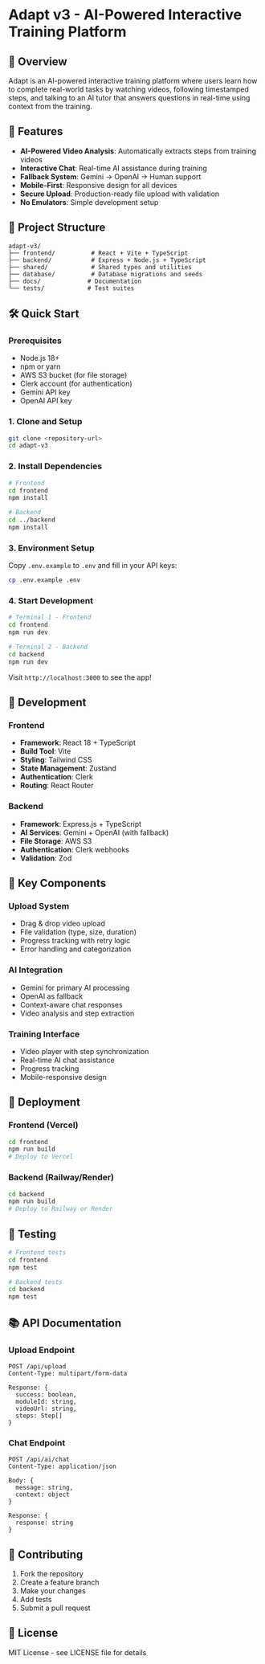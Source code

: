 # Adapt v3 - AI-Powered Interactive Training Platform

## 🎯 Overview

Adapt is an AI-powered interactive training platform where users learn how to complete real-world tasks by watching videos, following timestamped steps, and talking to an AI tutor that answers questions in real-time using context from the training.

## 🚀 Features

- **AI-Powered Video Analysis**: Automatically extracts steps from training videos
- **Interactive Chat**: Real-time AI assistance during training
- **Fallback System**: Gemini → OpenAI → Human support
- **Mobile-First**: Responsive design for all devices
- **Secure Upload**: Production-ready file upload with validation
- **No Emulators**: Simple development setup

## 📁 Project Structure

```
adapt-v3/
├── frontend/          # React + Vite + TypeScript
├── backend/           # Express + Node.js + TypeScript
├── shared/            # Shared types and utilities
├── database/          # Database migrations and seeds
├── docs/             # Documentation
└── tests/            # Test suites
```

## 🛠️ Quick Start

### Prerequisites

- Node.js 18+
- npm or yarn
- AWS S3 bucket (for file storage)
- Clerk account (for authentication)
- Gemini API key
- OpenAI API key

### 1. Clone and Setup

```bash
git clone <repository-url>
cd adapt-v3
```

### 2. Install Dependencies

```bash
# Frontend
cd frontend
npm install

# Backend
cd ../backend
npm install
```

### 3. Environment Setup

Copy `.env.example` to `.env` and fill in your API keys:

```bash
cp .env.example .env
```

### 4. Start Development

```bash
# Terminal 1 - Frontend
cd frontend
npm run dev

# Terminal 2 - Backend
cd backend
npm run dev
```

Visit `http://localhost:3000` to see the app!

## 🔧 Development

### Frontend

- **Framework**: React 18 + TypeScript
- **Build Tool**: Vite
- **Styling**: Tailwind CSS
- **State Management**: Zustand
- **Authentication**: Clerk
- **Routing**: React Router

### Backend

- **Framework**: Express.js + TypeScript
- **AI Services**: Gemini + OpenAI (with fallback)
- **File Storage**: AWS S3
- **Authentication**: Clerk webhooks
- **Validation**: Zod

## 📱 Key Components

### Upload System
- Drag & drop video upload
- File validation (type, size, duration)
- Progress tracking with retry logic
- Error handling and categorization

### AI Integration
- Gemini for primary AI processing
- OpenAI as fallback
- Context-aware chat responses
- Video analysis and step extraction

### Training Interface
- Video player with step synchronization
- Real-time AI chat assistance
- Progress tracking
- Mobile-responsive design

## 🚀 Deployment

### Frontend (Vercel)
```bash
cd frontend
npm run build
# Deploy to Vercel
```

### Backend (Railway/Render)
```bash
cd backend
npm run build
# Deploy to Railway or Render
```

## 🧪 Testing

```bash
# Frontend tests
cd frontend
npm test

# Backend tests
cd backend
npm test
```

## 📚 API Documentation

### Upload Endpoint
```
POST /api/upload
Content-Type: multipart/form-data

Response: {
  success: boolean,
  moduleId: string,
  videoUrl: string,
  steps: Step[]
}
```

### Chat Endpoint
```
POST /api/ai/chat
Content-Type: application/json

Body: {
  message: string,
  context: object
}

Response: {
  response: string
}
```

## 🤝 Contributing

1. Fork the repository
2. Create a feature branch
3. Make your changes
4. Add tests
5. Submit a pull request

## 📄 License

MIT License - see LICENSE file for details 